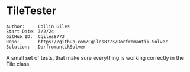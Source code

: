 # TileTester
```
Author:     Collin Giles
Start Date: 3/2/24
GitHub ID:  Cgiles8773
Repo:       https://github.com/Cgiles8773/Dorfromantik-Solver
Solution:   DorfromantikSolver
```

<summary>
A small set of tests, that make sure everything is working correctly in the Tile class.
</summary>